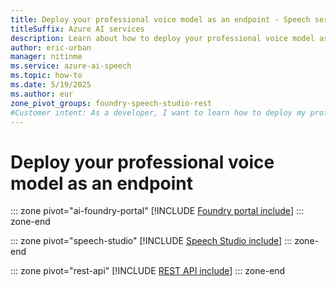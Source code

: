 ```yaml
---
title: Deploy your professional voice model as an endpoint - Speech service
titleSuffix: Azure AI services
description: Learn about how to deploy your professional voice model as an endpoint. 
author: eric-urban
manager: nitinme
ms.service: azure-ai-speech
ms.topic: how-to
ms.date: 5/19/2025
ms.author: eur
zone_pivot_groups: foundry-speech-studio-rest
#Customer intent: As a developer, I want to learn how to deploy my professional voice model as an endpoint.
---
```


# Deploy your professional voice model as an endpoint

::: zone pivot="ai-foundry-portal"
[!INCLUDE [Foundry portal include](./includes/how-to/professional-voice/deploy-endpoint/ai-foundry.md)]
::: zone-end

::: zone pivot="speech-studio"
[!INCLUDE [Speech Studio include](./includes/how-to/professional-voice/deploy-endpoint/speech-studio.md)]
::: zone-end

::: zone pivot="rest-api"
[!INCLUDE [REST API include](./includes/how-to/professional-voice/deploy-endpoint/rest.md)]
::: zone-end

